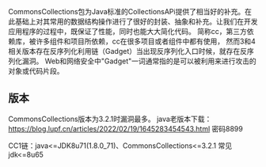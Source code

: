 
CommonsCollections包为Java标准的CollectionsAPi提供了相当好的补充。在此基础上对其常用的数据结构操作进行了很好的封装、抽象和补充。让我们在开发应用程序的过程中，既保证了性能，同时也能大大简化代码。
简称cc，第三方依赖库，被许多组件和项目所依赖，cc在很多项目或者组件中都有使用，
然而3和4相关版本存在反序列化利用链（Gadget）当出现反序列化入口时候，就存在反序列化漏洞。
Web和网络安全中"Gadget"一词通常指的是可以被利用来进行攻击的对象或代码片段。

## **版本**
CommonsCollections版本为3.2.1时漏洞最多。
java老版本下载：<https://blog.lupf.cn/articles/2022/02/19/1645283454543.html> 密码8899



CC1链：java<=JDK8u71(1.8.0_71)、CommonsCollections<=3.2.1
常见jdk<=8u65
